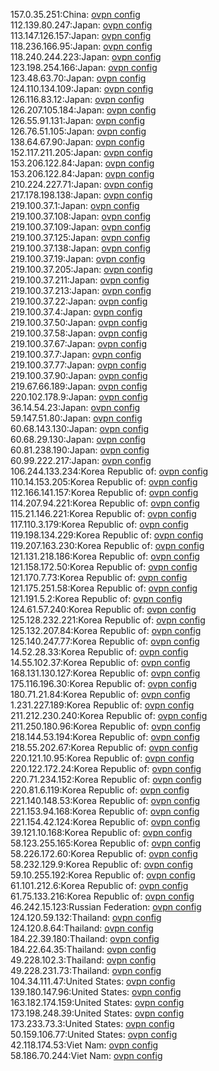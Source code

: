 157.0.35.251:China: [ovpn config](vpn/157_0_35_251.ovpn)  
112.139.80.247:Japan: [ovpn config](vpn/112_139_80_247.ovpn)  
113.147.126.157:Japan: [ovpn config](vpn/113_147_126_157.ovpn)  
118.236.166.95:Japan: [ovpn config](vpn/118_236_166_95.ovpn)  
118.240.244.223:Japan: [ovpn config](vpn/118_240_244_223.ovpn)  
123.198.254.166:Japan: [ovpn config](vpn/123_198_254_166.ovpn)  
123.48.63.70:Japan: [ovpn config](vpn/123_48_63_70.ovpn)  
124.110.134.109:Japan: [ovpn config](vpn/124_110_134_109.ovpn)  
126.116.83.12:Japan: [ovpn config](vpn/126_116_83_12.ovpn)  
126.207.105.184:Japan: [ovpn config](vpn/126_207_105_184.ovpn)  
126.55.91.131:Japan: [ovpn config](vpn/126_55_91_131.ovpn)  
126.76.51.105:Japan: [ovpn config](vpn/126_76_51_105.ovpn)  
138.64.67.90:Japan: [ovpn config](vpn/138_64_67_90.ovpn)  
152.117.211.205:Japan: [ovpn config](vpn/152_117_211_205.ovpn)  
153.206.122.84:Japan: [ovpn config](vpn/153_206_122_84.ovpn)  
153.206.122.84:Japan: [ovpn config](vpn/153_206_122_84.ovpn)  
210.224.227.71:Japan: [ovpn config](vpn/210_224_227_71.ovpn)  
217.178.198.138:Japan: [ovpn config](vpn/217_178_198_138.ovpn)  
219.100.37.1:Japan: [ovpn config](vpn/219_100_37_1.ovpn)  
219.100.37.108:Japan: [ovpn config](vpn/219_100_37_108.ovpn)  
219.100.37.109:Japan: [ovpn config](vpn/219_100_37_109.ovpn)  
219.100.37.125:Japan: [ovpn config](vpn/219_100_37_125.ovpn)  
219.100.37.138:Japan: [ovpn config](vpn/219_100_37_138.ovpn)  
219.100.37.19:Japan: [ovpn config](vpn/219_100_37_19.ovpn)  
219.100.37.205:Japan: [ovpn config](vpn/219_100_37_205.ovpn)  
219.100.37.211:Japan: [ovpn config](vpn/219_100_37_211.ovpn)  
219.100.37.213:Japan: [ovpn config](vpn/219_100_37_213.ovpn)  
219.100.37.22:Japan: [ovpn config](vpn/219_100_37_22.ovpn)  
219.100.37.4:Japan: [ovpn config](vpn/219_100_37_4.ovpn)  
219.100.37.50:Japan: [ovpn config](vpn/219_100_37_50.ovpn)  
219.100.37.58:Japan: [ovpn config](vpn/219_100_37_58.ovpn)  
219.100.37.67:Japan: [ovpn config](vpn/219_100_37_67.ovpn)  
219.100.37.7:Japan: [ovpn config](vpn/219_100_37_7.ovpn)  
219.100.37.77:Japan: [ovpn config](vpn/219_100_37_77.ovpn)  
219.100.37.90:Japan: [ovpn config](vpn/219_100_37_90.ovpn)  
219.67.66.189:Japan: [ovpn config](vpn/219_67_66_189.ovpn)  
220.102.178.9:Japan: [ovpn config](vpn/220_102_178_9.ovpn)  
36.14.54.23:Japan: [ovpn config](vpn/36_14_54_23.ovpn)  
59.147.51.80:Japan: [ovpn config](vpn/59_147_51_80.ovpn)  
60.68.143.130:Japan: [ovpn config](vpn/60_68_143_130.ovpn)  
60.68.29.130:Japan: [ovpn config](vpn/60_68_29_130.ovpn)  
60.81.238.190:Japan: [ovpn config](vpn/60_81_238_190.ovpn)  
60.99.222.217:Japan: [ovpn config](vpn/60_99_222_217.ovpn)  
106.244.133.234:Korea Republic of: [ovpn config](vpn/106_244_133_234.ovpn)  
110.14.153.205:Korea Republic of: [ovpn config](vpn/110_14_153_205.ovpn)  
112.166.141.157:Korea Republic of: [ovpn config](vpn/112_166_141_157.ovpn)  
114.207.94.221:Korea Republic of: [ovpn config](vpn/114_207_94_221.ovpn)  
115.21.146.221:Korea Republic of: [ovpn config](vpn/115_21_146_221.ovpn)  
117.110.3.179:Korea Republic of: [ovpn config](vpn/117_110_3_179.ovpn)  
119.198.134.229:Korea Republic of: [ovpn config](vpn/119_198_134_229.ovpn)  
119.207.163.230:Korea Republic of: [ovpn config](vpn/119_207_163_230.ovpn)  
121.131.218.186:Korea Republic of: [ovpn config](vpn/121_131_218_186.ovpn)  
121.158.172.50:Korea Republic of: [ovpn config](vpn/121_158_172_50.ovpn)  
121.170.7.73:Korea Republic of: [ovpn config](vpn/121_170_7_73.ovpn)  
121.175.251.58:Korea Republic of: [ovpn config](vpn/121_175_251_58.ovpn)  
121.191.5.2:Korea Republic of: [ovpn config](vpn/121_191_5_2.ovpn)  
124.61.57.240:Korea Republic of: [ovpn config](vpn/124_61_57_240.ovpn)  
125.128.232.221:Korea Republic of: [ovpn config](vpn/125_128_232_221.ovpn)  
125.132.207.84:Korea Republic of: [ovpn config](vpn/125_132_207_84.ovpn)  
125.140.247.77:Korea Republic of: [ovpn config](vpn/125_140_247_77.ovpn)  
14.52.28.33:Korea Republic of: [ovpn config](vpn/14_52_28_33.ovpn)  
14.55.102.37:Korea Republic of: [ovpn config](vpn/14_55_102_37.ovpn)  
168.131.130.127:Korea Republic of: [ovpn config](vpn/168_131_130_127.ovpn)  
175.116.196.30:Korea Republic of: [ovpn config](vpn/175_116_196_30.ovpn)  
180.71.21.84:Korea Republic of: [ovpn config](vpn/180_71_21_84.ovpn)  
1.231.227.189:Korea Republic of: [ovpn config](vpn/1_231_227_189.ovpn)  
211.212.230.240:Korea Republic of: [ovpn config](vpn/211_212_230_240.ovpn)  
211.250.180.96:Korea Republic of: [ovpn config](vpn/211_250_180_96.ovpn)  
218.144.53.194:Korea Republic of: [ovpn config](vpn/218_144_53_194.ovpn)  
218.55.202.67:Korea Republic of: [ovpn config](vpn/218_55_202_67.ovpn)  
220.121.10.95:Korea Republic of: [ovpn config](vpn/220_121_10_95.ovpn)  
220.122.172.24:Korea Republic of: [ovpn config](vpn/220_122_172_24.ovpn)  
220.71.234.152:Korea Republic of: [ovpn config](vpn/220_71_234_152.ovpn)  
220.81.6.119:Korea Republic of: [ovpn config](vpn/220_81_6_119.ovpn)  
221.140.148.53:Korea Republic of: [ovpn config](vpn/221_140_148_53.ovpn)  
221.153.94.168:Korea Republic of: [ovpn config](vpn/221_153_94_168.ovpn)  
221.154.42.124:Korea Republic of: [ovpn config](vpn/221_154_42_124.ovpn)  
39.121.10.168:Korea Republic of: [ovpn config](vpn/39_121_10_168.ovpn)  
58.123.255.165:Korea Republic of: [ovpn config](vpn/58_123_255_165.ovpn)  
58.226.172.60:Korea Republic of: [ovpn config](vpn/58_226_172_60.ovpn)  
58.232.129.9:Korea Republic of: [ovpn config](vpn/58_232_129_9.ovpn)  
59.10.255.192:Korea Republic of: [ovpn config](vpn/59_10_255_192.ovpn)  
61.101.212.6:Korea Republic of: [ovpn config](vpn/61_101_212_6.ovpn)  
61.75.133.216:Korea Republic of: [ovpn config](vpn/61_75_133_216.ovpn)  
46.242.15.123:Russian Federation: [ovpn config](vpn/46_242_15_123.ovpn)  
124.120.59.132:Thailand: [ovpn config](vpn/124_120_59_132.ovpn)  
124.120.8.64:Thailand: [ovpn config](vpn/124_120_8_64.ovpn)  
184.22.39.180:Thailand: [ovpn config](vpn/184_22_39_180.ovpn)  
184.22.64.35:Thailand: [ovpn config](vpn/184_22_64_35.ovpn)  
49.228.102.3:Thailand: [ovpn config](vpn/49_228_102_3.ovpn)  
49.228.231.73:Thailand: [ovpn config](vpn/49_228_231_73.ovpn)  
104.34.111.47:United States: [ovpn config](vpn/104_34_111_47.ovpn)  
139.180.147.96:United States: [ovpn config](vpn/139_180_147_96.ovpn)  
163.182.174.159:United States: [ovpn config](vpn/163_182_174_159.ovpn)  
173.198.248.39:United States: [ovpn config](vpn/173_198_248_39.ovpn)  
173.233.73.3:United States: [ovpn config](vpn/173_233_73_3.ovpn)  
50.159.106.77:United States: [ovpn config](vpn/50_159_106_77.ovpn)  
42.118.174.53:Viet Nam: [ovpn config](vpn/42_118_174_53.ovpn)  
58.186.70.244:Viet Nam: [ovpn config](vpn/58_186_70_244.ovpn)  
